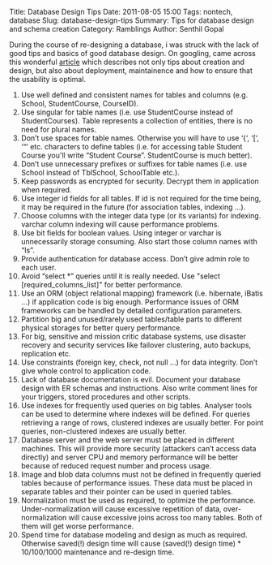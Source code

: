 Title: Database Design Tips
Date: 2011-08-05 15:00
Tags: nontech, database
Slug: database-design-tips
Summary: Tips for database design and schema creation
Category: Ramblings
Author: Senthil Gopal

During the course of re-designing a database, i was struck with the lack of good tips and basics of good database design. On googling, came across this wonderful [article](http://codebalance.blogspot.com/2011/07/20-database-design-best-practices.html) which describes not only tips about creation and design, but also about deployment, maintainence and how to ensure that the usability is optimal.

1. Use well defined and consistent names for tables and columns (e.g. School, StudentCourse, CourseID).
2. Use singular for table names (i.e. use StudentCourse instead of StudentCourses). Table represents a collection of entities, there is no need for plural names.
3. Don’t use spaces for table names. Otherwise you will have to use ‘{‘, ‘[‘, ‘“’ etc. characters to define tables (i.e. for accessing table Student Course you'll write “Student Course”. StudentCourse is much better).
4. Don’t use unnecessary prefixes or suffixes for table names (i.e. use School instead of TblSchool, SchoolTable etc.).
5. Keep passwords as encrypted for security. Decrypt them in application when required.
6. Use integer id fields for all tables. If id is not required for the time being, it may be required in the future (for association tables, indexing ...).
7. Choose columns with the integer data type (or its variants) for indexing. varchar column indexing will cause performance problems.
8. Use bit fields for boolean values. Using integer or varchar is unnecessarily storage consuming. Also start those column names with “Is”.
9. Provide authentication for database access. Don’t give admin role to each user.
10. Avoid “select *” queries until it is really needed. Use &quot;select [required_columns_list]&quot; for better performance.
11. Use an ORM (object relational mapping) framework (i.e. hibernate, iBatis ...) if application code is big enough. Performance issues of ORM frameworks can be handled by detailed configuration parameters.
12. Partition big and unused/rarely used tables/table parts to different physical storages for better query performance.
13. For big, sensitive and mission critic database systems, use disaster recovery and security services like failover clustering, auto backups, replication etc.
14. Use constraints (foreign key, check, not null ...) for data integrity. Don’t give whole control to application code.
15. Lack of database documentation is evil. Document your database design with ER schemas and instructions. Also write comment lines for your triggers, stored procedures and other scripts.
16. Use indexes for frequently used queries on big tables. Analyser tools can be used to determine where indexes will be defined. For queries retrieving a range of rows, clustered indexes are usually better. For point queries, non-clustered indexes are usually better.
17. Database server and the web server must be placed in different machines. This will provide more security (attackers can’t access data directly) and server CPU and memory performance will be better because of reduced request number and process usage.
18. Image and blob data columns must not be defined in frequently queried tables because of performance issues. These data must be placed in separate tables and their pointer can be used in queried tables.
19. Normalization must be used as required, to optimize the performance. Under-normalization will cause excessive repetition of data, over-normalization will cause excessive joins across too many tables. Both of them will get worse performance.
20. Spend time for database modeling and design as much as required. Otherwise saved(!) design time will cause (saved(!) design time) * 10/100/1000 maintenance and re-design time.

